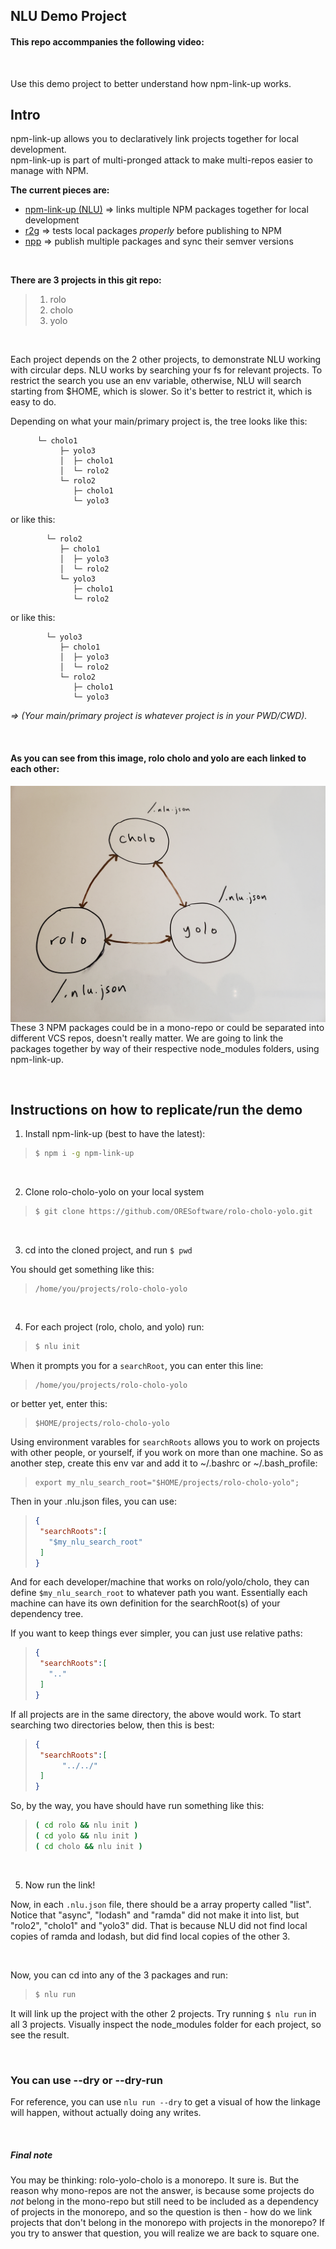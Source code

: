 
## NLU Demo Project

#### This repo accommpanies the following video:

<link to video>

<br>

Use this demo project to better understand how npm-link-up works.

## Intro

npm-link-up allows you to declaratively link projects together for local development. <br>
npm-link-up is part of multi-pronged attack to make multi-repos easier to manage with NPM.

<b> The current pieces are: </b>

* [npm-link-up (NLU)](https://github.com/ORESoftware/npm-link-up) => links multiple NPM packages together for local development
* [r2g](https://github.com/ORESoftware/r2g) => tests local packages <i>properly</i> before publishing to NPM
* [npp](https://github.com/ORESoftware/npp) => publish multiple packages and sync their semver versions

<br>

<b> There are 3 projects in this git repo: </b>

>
> 1. rolo
> 2. cholo
> 3. yolo
>

<br> 

Each project depends on the 2 other projects, to demonstrate NLU working with circular deps.
NLU works by searching your fs for relevant projects. To restrict the search you use an env variable,
otherwise, NLU will search starting from $HOME, which is slower. So it's better to restrict it,
which is easy to do.


Depending on what your main/primary project is, the tree looks like this:

```
      └─ cholo1
           ├─ yolo3
           │  ├─ cholo1
           │  └─ rolo2
           └─ rolo2
              ├─ cholo1
              └─ yolo3
```

or like this:

```
        └─ rolo2
           ├─ cholo1
           │  ├─ yolo3
           │  └─ rolo2
           └─ yolo3
              ├─ cholo1
              └─ rolo2

```


or like this:

```
        └─ yolo3
           ├─ cholo1
           │  ├─ yolo3
           │  └─ rolo2
           └─ rolo2
              ├─ cholo1
              └─ yolo3

```

<i> => (Your main/primary project is whatever project is in your PWD/CWD). </i>

<br>

#### As you can see from this image, rolo cholo and yolo are each linked to each other:

<img width="700px" align="right" src="https://raw.githubusercontent.com/oresoftware/media/master/namespaces/nlu/nlu-rolo-cholo-yolo.jpg">

<br>

These 3 NPM packages could be in a mono-repo or could be separated into different VCS repos, doesn't really matter.
We are going to link the packages together by way of their respective node_modules folders, using npm-link-up.

<br>

## Instructions on how to replicate/run the demo


1. Install npm-link-up (best to have the latest):

>
>```bash
>$ npm i -g npm-link-up
>```
>

<br>

2. Clone rolo-cholo-yolo on your local system

>
>```bash
>$ git clone https://github.com/ORESoftware/rolo-cholo-yolo.git
>```
>

<br>

3. cd into the cloned project, and run `$ pwd`

You should get something like this:

>
>```
>/home/you/projects/rolo-cholo-yolo
>```
>

<br>

4. For each project (rolo, cholo, and yolo) run:

>
>```bash
>$ nlu init
>```
>

When it prompts you for a `searchRoot`, you can enter this line:

>
>```
>/home/you/projects/rolo-cholo-yolo
>```
>

or better yet, enter this:

>
>```
>$HOME/projects/rolo-cholo-yolo
>```
>

Using environment varables for `searchRoots` allows you to work on projects with other people, or yourself, if you work on more than one machine.
So as another step, create this env var and add it to ~/.bashrc or ~/.bash_profile:

>
>```
>export my_nlu_search_root="$HOME/projects/rolo-cholo-yolo";
>```
>

Then in your .nlu.json files, you can use:

>
>```json
>{
>  "searchRoots":[
>    "$my_nlu_search_root"
>  ]
>}
>```
>

And for each developer/machine that works on rolo/yolo/cholo, they can define `$my_nlu_search_root` to whatever path you want.
Essentially each machine can have its own definition for the searchRoot(s) of your dependency tree.

If you want to keep things ever simpler, you can just use relative paths:

>
>```json
>{
>  "searchRoots":[
>    ".."
>  ]
>}
>```
>

If all projects are in the same directory, the above would work. To start searching two directories below, then this is best:

>
>```json
>{
>  "searchRoots":[
>       "../../"
>  ]
>}
>```
>

So, by the way, you have should have run something like this:

>
>```bash
>( cd rolo && nlu init )
>( cd yolo && nlu init )
>( cd cholo && nlu init )
>```
>

<br>

5. Now run the link!

Now, in each `.nlu.json` file, there should be a array property called "list".
Notice that "async", "lodash" and "ramda" did not make it into list, but "rolo2", "cholo1" and "yolo3" did.
That is because NLU did not find local copies of ramda and lodash, but did find local copies of the other 3.

<br>

Now, you can cd into any of the 3 packages and run:

>
>```bash
>$ nlu run
>```
>

It will link up the project with the other 2 projects. Try running `$ nlu run` in all 3 projects.
Visually inspect the node_modules folder for each project, so see the result.

<br>


### You can use --dry or --dry-run

For reference, you can use `nlu run --dry` to get a visual of how the linkage will happen, without actually doing any writes.


<br>

##### Final note

You may be thinking: rolo-yolo-cholo is a monorepo. It sure is. But the reason why mono-repos are not the answer, is because some projects
do *not* belong in the mono-repo but still need to be included as a dependency of projects in the monorepo,
and so the question is then - how do we link projects that don't belong in the monorepo with projects in the monorepo?
If you try to answer that question, you will realize we are back to square one.